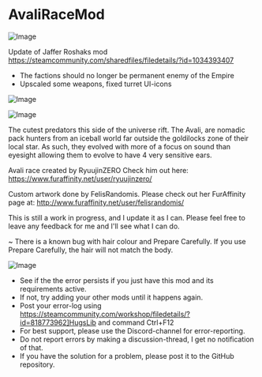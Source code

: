 # AvaliRaceMod

![Image](https://i.imgur.com/buuPQel.png)

Update of Jaffer Roshaks mod
https://steamcommunity.com/sharedfiles/filedetails/?id=1034393407

- The factions should no longer be permanent enemy of the Empire
- Upscaled some weapons, fixed turret UI-icons

![Image](https://i.imgur.com/pufA0kM.png)

	
![Image](https://i.imgur.com/Z4GOv8H.png)

The cutest predators this side of the universe rift.  The Avali, are nomadic pack hunters from an iceball world far outside the goldilocks zone of their local star. As such, they evolved with more of a focus on sound than eyesight allowing them to evolve to have 4 very sensitive ears.

Avali race created by RyuujinZERO
Check him out here: https://www.furaffinity.net/user/ryuujinzero/

Custom artwork done by FelisRandomis.
Please check out her FurAffinity page at: http://www.furaffinity.net/user/felisrandomis/
	
This is still a work in progress, and I update it as I can.
Please feel free to leave any feedback for me and I'll see what I can do.

~ There is a known bug with hair colour and Prepare Carefully.  If you use Prepare Carefully, the hair will not match the body.

![Image](https://i.imgur.com/PwoNOj4.png)



-  See if the the error persists if you just have this mod and its requirements active.
-  If not, try adding your other mods until it happens again.
-  Post your error-log using https://steamcommunity.com/workshop/filedetails/?id=818773962]HugsLib and command Ctrl+F12
-  For best support, please use the Discord-channel for error-reporting.
-  Do not report errors by making a discussion-thread, I get no notification of that.
-  If you have the solution for a problem, please post it to the GitHub repository.



